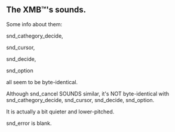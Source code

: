 ## The XMB™'s sounds.
Some info about them:

snd_cathegory_decide,

snd_cursor,

snd_decide,

snd_option

all seem to be byte-identical.

Although snd_cancel SOUNDS similar, it's NOT byte-identical with snd_cathegory_decide,
 snd_cursor,
 snd_decide,
 snd_option.

It is actually a bit quieter and lower-pitched.

snd_error is blank.
